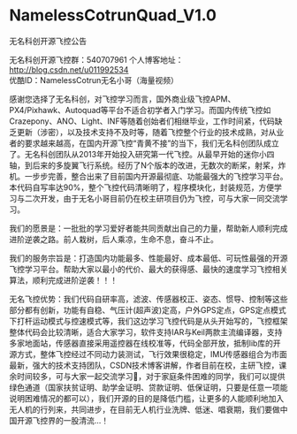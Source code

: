 # NamelessCotrunQuad_V1.0

无名科创开源飞控公告

无名科创开源飞控群：540707961
个人博客地址：http://blog.csdn.net/u011992534  
优酷ID：NamelessCotrun无名小哥（海量视频）

感谢您选择了无名科创，对飞控学习而言，国外商业级飞控APM、PX4/Pixhawk、Autoquad等平台不适合初学者入门学习。而国内传统飞控如Crazepony、ANO、Light、INF等随着创始者们相继毕业，工作时间紧，代码缺乏更新（涉密），以及技术支持不及时等，随着飞控整个行业的技术成熟，对从业者的要求越来越高，在国内开源飞控“青黄不接”的当下，我们无名科创团队成立了。无名科创团队从2013年开始投入研究第一代飞控。从最早开始的迷你小四轴，到后来的多旋翼飞行系统。经历了N个版本的改进，无数次的断桨，射桨，炸机。一步步完善，整合出来了目前国内开源最彻底、功能最强大的飞控学习平台。本代码自写率达90%，整个飞控代码清晰明了，程序模块化，封装规范，方便学习与二次开发，由于无名小哥目前仍在校主研项目仍为飞控，可与大家一同交流学习。
 
我们的愿景是：一批批的学习爱好者能共同贡献出自己的力量，帮助新人顺利完成进阶逆袭之路。前人栽树，后人乘凉，生命不息，奋斗不止。
 
我们的服务宗旨是：打造国内功能最多、性能最好、成本最低、可玩性最强的开源飞控学习平台。帮助大家以最小的代价、最大的获得感、最快的速度学习飞控相关算法，顺利完成进阶逆袭！！！
 
无名飞控优势：我们代码自研率高，滤波、传感器校正、姿态、惯导、控制等这些部分都有创新，功能有自稳、气压计(超声波)定高，户外GPS定点，GPS定点模式下打杆运动模式与控速模式等，我们这边学习飞控代码是从头开始写的，飞控框架整体代码会比较清晰，适合大家学习，软件支持IAR与Keil两款主流编译器，支持多家地面站，传感器直接采用遥控器在线校准等，代码全部开放，抵制lib库的开源方式，整体飞控经过不同动力装测试，飞行效果很稳定，IMU传感器组合为市面最新，强大的技术支持团队，CSDN技术博客讲解，作者目前在校，主研飞控，课余时间较多，可与大家一起交流学习，对于家庭条件困难的同学，我们可以提供绿色通道（国家扶贫证明、助学金证明、贷款证明、低保证明，只要是任意一项能说明困难情况的都可以），我们开源的目的是降低门槛，让更多的人能顺利地加入无人机的行列来，共同进步，在目前无人机行业洗牌、低迷、唱衰期，我们要做中国开源飞控界的一股清流…！


  

